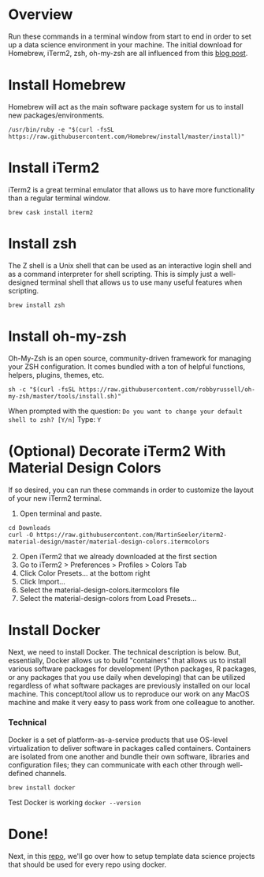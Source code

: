 # Overview
Run these commands in a terminal window from start to end in order to set up a data science environment in your machine.  The initial download for Homebrew, iTerm2, zsh, oh-my-zsh are all influenced from this [blog post](https://medium.com/ayuth/iterm2-zsh-oh-my-zsh-the-most-power-full-of-terminal-on-macos-bdb2823fb04c).

# Install Homebrew
Homebrew will act as the main software package system for us to install new packages/environments.

`/usr/bin/ruby -e "$(curl -fsSL https://raw.githubusercontent.com/Homebrew/install/master/install)"`

# Install iTerm2
iTerm2 is a great terminal emulator that allows us to have more functionality than a regular terminal window.

`brew cask install iterm2`

# Install zsh
The Z shell is a Unix shell that can be used as an interactive login shell and as a command interpreter for shell scripting. This is simply just a well-designed terminal shell that allows us to use many useful features when scripting.

`brew install zsh`

# Install oh-my-zsh
Oh-My-Zsh is an open source, community-driven framework for managing your ZSH configuration. It comes bundled with a ton of helpful functions, helpers, plugins, themes, etc.

`sh -c "$(curl -fsSL https://raw.githubusercontent.com/robbyrussell/oh-my-zsh/master/tools/install.sh)"`

When prompted with the question: 
`Do you want to change your default shell to zsh? [Y/n]`
Type: `Y`

# (Optional) Decorate iTerm2 With Material Design Colors
If so desired, you can run these commands in order to customize the layout of your new iTerm2 terminal.  

  1. Open terminal and paste.
  
```
cd Downloads
curl -O https://raw.githubusercontent.com/MartinSeeler/iterm2-material-design/master/material-design-colors.itermcolors
```
  
  2. Open iTerm2 that we already downloaded at the first section
  3. Go to iTerm2 > Preferences > Profiles > Colors Tab
  4. Click Color Presets… at the bottom right
  5. Click Import…
  6. Select the material-design-colors.itermcolors file
  7. Select the material-design-colors from Load Presets…

# Install Docker
Next, we need to install Docker. The technical description is below.  But, essentially, Docker allows us to build "containers" that allows us to install various software packages for development (Python packages, R packages, or any packages that you use daily when developing) that can be utilized regardless of what software packages are previously installed on our local machine.  This concept/tool allow us to reproduce our work on any MacOS machine and make it very easy to pass work from one colleague to another.  

### Technical
Docker is a set of platform-as-a-service products that use OS-level virtualization to deliver software in packages called containers. Containers are isolated from one another and bundle their own software, libraries and configuration files; they can communicate with each other through well-defined channels.

`brew install docker`

Test Docker is working 
`docker --version`

# Done!
Next, in this [repo](https://github.com/zcox10/template_ds_setup), we'll go over how to setup template data science projects that should be used for every repo using docker.
